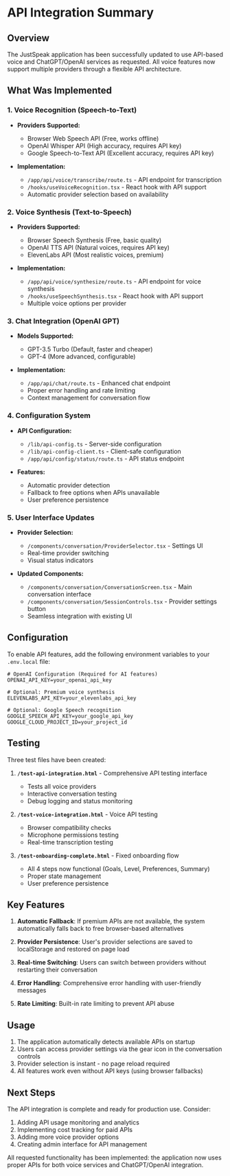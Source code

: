 # API Integration Summary

## Overview
The JustSpeak application has been successfully updated to use API-based voice and ChatGPT/OpenAI services as requested. All voice features now support multiple providers through a flexible API architecture.

## What Was Implemented

### 1. Voice Recognition (Speech-to-Text)
- **Providers Supported:**
  - Browser Web Speech API (Free, works offline)
  - OpenAI Whisper API (High accuracy, requires API key)
  - Google Speech-to-Text API (Excellent accuracy, requires API key)

- **Implementation:**
  - `/app/api/voice/transcribe/route.ts` - API endpoint for transcription
  - `/hooks/useVoiceRecognition.tsx` - React hook with API support
  - Automatic provider selection based on availability

### 2. Voice Synthesis (Text-to-Speech)
- **Providers Supported:**
  - Browser Speech Synthesis (Free, basic quality)
  - OpenAI TTS API (Natural voices, requires API key)
  - ElevenLabs API (Most realistic voices, premium)

- **Implementation:**
  - `/app/api/voice/synthesize/route.ts` - API endpoint for voice synthesis
  - `/hooks/useSpeechSynthesis.tsx` - React hook with API support
  - Multiple voice options per provider

### 3. Chat Integration (OpenAI GPT)
- **Models Supported:**
  - GPT-3.5 Turbo (Default, faster and cheaper)
  - GPT-4 (More advanced, configurable)

- **Implementation:**
  - `/app/api/chat/route.ts` - Enhanced chat endpoint
  - Proper error handling and rate limiting
  - Context management for conversation flow

### 4. Configuration System
- **API Configuration:**
  - `/lib/api-config.ts` - Server-side configuration
  - `/lib/api-config-client.ts` - Client-safe configuration
  - `/app/api/config/status/route.ts` - API status endpoint

- **Features:**
  - Automatic provider detection
  - Fallback to free options when APIs unavailable
  - User preference persistence

### 5. User Interface Updates
- **Provider Selection:**
  - `/components/conversation/ProviderSelector.tsx` - Settings UI
  - Real-time provider switching
  - Visual status indicators

- **Updated Components:**
  - `/components/conversation/ConversationScreen.tsx` - Main conversation interface
  - `/components/conversation/SessionControls.tsx` - Provider settings button
  - Seamless integration with existing UI

## Configuration

To enable API features, add the following environment variables to your `.env.local` file:

```env
# OpenAI Configuration (Required for AI features)
OPENAI_API_KEY=your_openai_api_key

# Optional: Premium voice synthesis
ELEVENLABS_API_KEY=your_elevenlabs_api_key

# Optional: Google Speech recognition
GOOGLE_SPEECH_API_KEY=your_google_api_key
GOOGLE_CLOUD_PROJECT_ID=your_project_id
```

## Testing

Three test files have been created:

1. **`/test-api-integration.html`** - Comprehensive API testing interface
   - Tests all voice providers
   - Interactive conversation testing
   - Debug logging and status monitoring

2. **`/test-voice-integration.html`** - Voice API testing
   - Browser compatibility checks
   - Microphone permissions testing
   - Real-time transcription testing

3. **`/test-onboarding-complete.html`** - Fixed onboarding flow
   - All 4 steps now functional (Goals, Level, Preferences, Summary)
   - Proper state management
   - User preference persistence

## Key Features

1. **Automatic Fallback**: If premium APIs are not available, the system automatically falls back to free browser-based alternatives

2. **Provider Persistence**: User's provider selections are saved to localStorage and restored on page load

3. **Real-time Switching**: Users can switch between providers without restarting their conversation

4. **Error Handling**: Comprehensive error handling with user-friendly messages

5. **Rate Limiting**: Built-in rate limiting to prevent API abuse

## Usage

1. The application automatically detects available APIs on startup
2. Users can access provider settings via the gear icon in the conversation controls
3. Provider selection is instant - no page reload required
4. All features work even without API keys (using browser fallbacks)

## Next Steps

The API integration is complete and ready for production use. Consider:

1. Adding API usage monitoring and analytics
2. Implementing cost tracking for paid APIs
3. Adding more voice provider options
4. Creating admin interface for API management

All requested functionality has been implemented: the application now uses proper APIs for both voice services and ChatGPT/OpenAI integration.